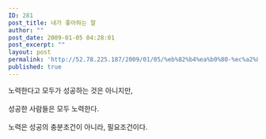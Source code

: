 ```yaml
---
ID: 281
post_title: 내가 좋아하는 말
author: ""
post_date: 2009-01-05 04:28:01
post_excerpt: ""
layout: post
permalink: 'http://52.78.225.187/2009/01/05/%eb%82%b4%ea%b0%80-%ec%a2%8b%ec%95%84%ed%95%98%eb%8a%94-%eb%a7%90/'
published: true
---
```

노력한다고 모두가 성공하는 것은 아니지만,<BR><BR>성공한 사람들은 모두 노력한다.<BR><BR>노력은 성공의 충분조건이 아니라, 필요조건이다.